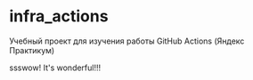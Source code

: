 # infra_actions
Учебный проект для изучения работы GitHub Actions (Яндекс Практикум)
 
ssswow! It's wonderful!!!

